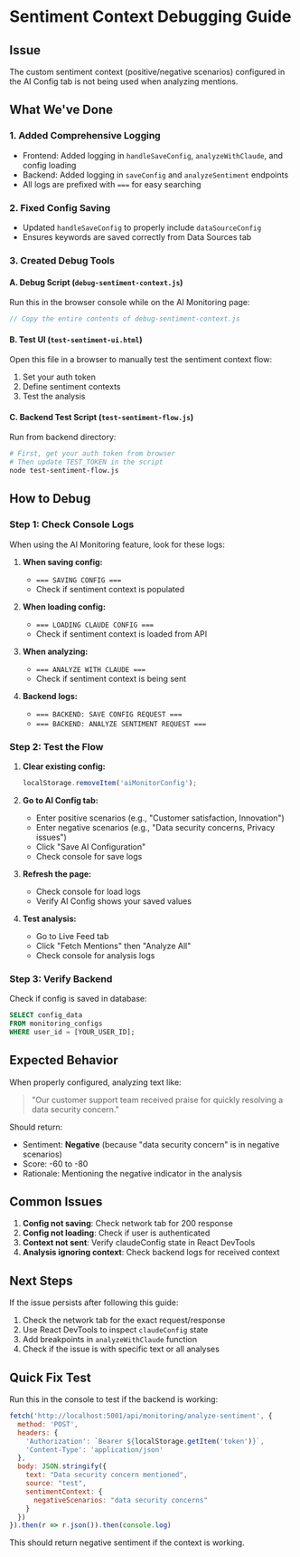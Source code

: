 # Sentiment Context Debugging Guide

## Issue
The custom sentiment context (positive/negative scenarios) configured in the AI Config tab is not being used when analyzing mentions.

## What We've Done

### 1. Added Comprehensive Logging
- Frontend: Added logging in `handleSaveConfig`, `analyzeWithClaude`, and config loading
- Backend: Added logging in `saveConfig` and `analyzeSentiment` endpoints
- All logs are prefixed with `===` for easy searching

### 2. Fixed Config Saving
- Updated `handleSaveConfig` to properly include `dataSourceConfig` 
- Ensures keywords are saved correctly from Data Sources tab

### 3. Created Debug Tools

#### A. Debug Script (`debug-sentiment-context.js`)
Run this in the browser console while on the AI Monitoring page:
```javascript
// Copy the entire contents of debug-sentiment-context.js
```

#### B. Test UI (`test-sentiment-ui.html`)
Open this file in a browser to manually test the sentiment context flow:
1. Set your auth token
2. Define sentiment contexts
3. Test the analysis

#### C. Backend Test Script (`test-sentiment-flow.js`)
Run from backend directory:
```bash
# First, get your auth token from browser
# Then update TEST_TOKEN in the script
node test-sentiment-flow.js
```

## How to Debug

### Step 1: Check Console Logs
When using the AI Monitoring feature, look for these logs:

1. **When saving config:**
   - `=== SAVING CONFIG ===`
   - Check if sentiment context is populated

2. **When loading config:**
   - `=== LOADING CLAUDE CONFIG ===`
   - Check if sentiment context is loaded from API

3. **When analyzing:**
   - `=== ANALYZE WITH CLAUDE ===`
   - Check if sentiment context is being sent

4. **Backend logs:**
   - `=== BACKEND: SAVE CONFIG REQUEST ===`
   - `=== BACKEND: ANALYZE SENTIMENT REQUEST ===`

### Step 2: Test the Flow

1. **Clear existing config:**
   ```javascript
   localStorage.removeItem('aiMonitorConfig');
   ```

2. **Go to AI Config tab:**
   - Enter positive scenarios (e.g., "Customer satisfaction, Innovation")
   - Enter negative scenarios (e.g., "Data security concerns, Privacy issues")
   - Click "Save AI Configuration"
   - Check console for save logs

3. **Refresh the page:**
   - Check console for load logs
   - Verify AI Config shows your saved values

4. **Test analysis:**
   - Go to Live Feed tab
   - Click "Fetch Mentions" then "Analyze All"
   - Check console for analysis logs

### Step 3: Verify Backend

Check if config is saved in database:
```sql
SELECT config_data 
FROM monitoring_configs 
WHERE user_id = [YOUR_USER_ID];
```

## Expected Behavior

When properly configured, analyzing text like:
> "Our customer support team received praise for quickly resolving a data security concern."

Should return:
- Sentiment: **Negative** (because "data security concern" is in negative scenarios)
- Score: -60 to -80
- Rationale: Mentioning the negative indicator in the analysis

## Common Issues

1. **Config not saving**: Check network tab for 200 response
2. **Config not loading**: Check if user is authenticated
3. **Context not sent**: Verify claudeConfig state in React DevTools
4. **Analysis ignoring context**: Check backend logs for received context

## Next Steps

If the issue persists after following this guide:

1. Check the network tab for the exact request/response
2. Use React DevTools to inspect `claudeConfig` state
3. Add breakpoints in `analyzeWithClaude` function
4. Check if the issue is with specific text or all analyses

## Quick Fix Test

Run this in the console to test if the backend is working:
```javascript
fetch('http://localhost:5001/api/monitoring/analyze-sentiment', {
  method: 'POST',
  headers: {
    'Authorization': `Bearer ${localStorage.getItem('token')}`,
    'Content-Type': 'application/json'
  },
  body: JSON.stringify({
    text: "Data security concern mentioned",
    source: "test",
    sentimentContext: {
      negativeScenarios: "data security concerns"
    }
  })
}).then(r => r.json()).then(console.log)
```

This should return negative sentiment if the context is working.
